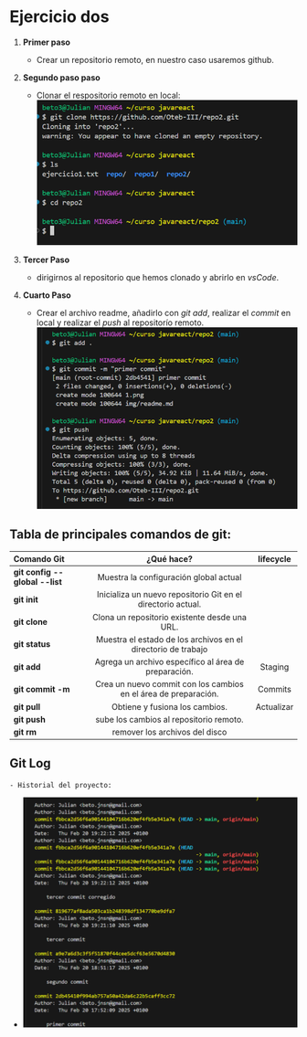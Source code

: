 # Ejercicio dos
1. **Primer paso**
   - Crear un repositorio remoto, en nuestro caso usaremos github.  
  
2. **Segundo paso paso**
   - Clonar el respositorio remoto en local:
  ![Este contenido se mostrará cuando la imagen no se pueda cargar, como texto alternativo](./img/1.png "Paso 2")
  
3. **Tercer Paso**
    - dirigirnos al repositorio que hemos clonado y abrirlo en *vsCode*.

4. **Cuarto Paso**
   - Crear el archivo readme, añadirlo con *git add*,  realizar el *commit* en local y realizar el *push* al repositorío remoto.
      ![Este contenido se mostrará cuando la imagen no se pueda cargar, como texto alternativo](./img/2.png "Paso 4")

## Tabla de principales comandos de git:

|Comando Git | ¿Qué hace? | lifecycle |
|:--- |:----: |:----:| 
|  **git config --global --list**   | Muestra la configuración global actual |  |
|  **git init**   | Inicializa un nuevo repositorio Git en el directorio actual. | |
|   **git clone**  | Clona un repositorio existente desde una URL. |  |
|   **git status**  | Muestra el estado de los archivos en el directorio de trabajo |  |
|   **git add**  | Agrega un archivo específico al área de preparación. | Staging |
|   **git commit -m**  | Crea un nuevo commit con los cambios en el área de preparación. | Commits |
|   **git pull**  | Obtiene y fusiona los cambios. | Actualizar  |
|   **git push**  | sube los cambios al repositorio remoto. |   |
|   **git rm**  | remover los archivos del disco |   |

## Git Log
    - Historial del proyecto:
  - ![Este contenido se mostrará cuando la imagen no se pueda cargar, como texto alternativo](./img/3.png "Log")